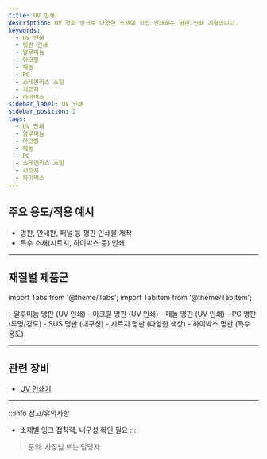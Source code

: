 ```yaml
---
title: UV 인쇄
description: UV 경화 잉크로 다양한 소재에 직접 인쇄하는 평판 인쇄 기술입니다.
keywords:
  - UV 인쇄
  - 평판 인쇄
  - 알루미늄
  - 아크릴
  - 페놀
  - PC
  - 스테인리스 스틸
  - 시트지
  - 하이박스
sidebar_label: UV 인쇄
sidebar_position: 2
tags:
  - UV 인쇄
  - 알루미늄
  - 아크릴
  - 페놀
  - PC
  - 스테인리스 스틸
  - 시트지
  - 하이박스
---
```


## 주요 용도/적용 예시

- 명판, 안내판, 패널 등 평판 인쇄물 제작
- 특수 소재(시트지, 하이박스 등) 인쇄

---

## 재질별 제품군

import Tabs from '@theme/Tabs';
import TabItem from '@theme/TabItem';

<Tabs>
  <TabItem value="al" label="알루미늄(AL)" default>
    - 알루미늄 명판 (UV 인쇄)
  </TabItem>
  <TabItem value="ac" label="아크릴(AC)">
    - 아크릴 명판 (UV 인쇄)
  </TabItem>
  <TabItem value="ph" label="페놀(PH)">
    - 페놀 명판 (UV 인쇄)
  </TabItem>
  <TabItem value="pc" label="폴리카보네이트(PC)">
    - PC 명판 (투명/강도)
  </TabItem>
  <TabItem value="sus" label="스테인리스 스틸(SUS)">
    - SUS 명판 (내구성)
  </TabItem>
  <TabItem value="sheet" label="시트지">
    - 시트지 명판 (다양한 색상)
  </TabItem>
  <TabItem value="fibox" label="하이박스(FI-BOX)">
    - 하이박스 명판 (특수 용도)
  </TabItem>
</Tabs>

---

## 관련 장비

- [UV 인쇄기](/docs/info/office/equipment/uv-printer)

---

:::info 참고/유의사항
- 소재별 잉크 접착력, 내구성 확인 필요
:::

> 문의: 사장님 또는 담당자 